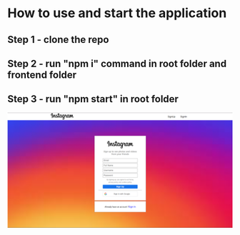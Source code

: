 # How to use and start the application 
## Step 1 - clone the repo 
## Step 2 - run "npm i" command in root folder and frontend folder
## Step 3 - run "npm start" in root folder

![UI](UI)


